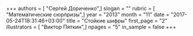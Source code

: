 +++
authors = [ "Сергей Дориченко",]
slogan = ""
rubric = [ "Математические сюрпризы",]
year = "2013"
month = "11"
date = "2017-05-24T18:31:46+03:00"
title = "Стойкие шифры"
first_page = "2"
illustrators = [ "Виктор Пяткин",]
npages = "5"
in_sample = false
+++
